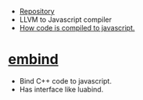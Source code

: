 * [Repository](https://github.com/kripken/emscripten)
* LLVM to Javascript compiler
* [How code is compiled to javascript.](https://github.com/kripken/emscripten/wiki/Interacting-with-code)

# [embind](https://github.com/kripken/emscripten/wiki/embind)
* Bind C++ code to javascript.
* Has interface like luabind.